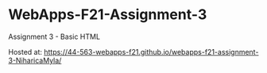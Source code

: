# WebApps-F21-Assignment-3
Assignment 3 - Basic HTML

Hosted at: https://44-563-webapps-f21.github.io/webapps-f21-assignment-3-NiharicaMyla/